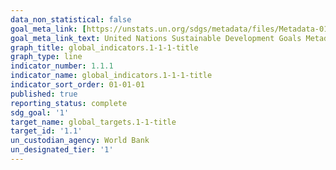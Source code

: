 ```yaml
---
data_non_statistical: false
goal_meta_link: [https://unstats.un.org/sdgs/metadata/files/Metadata-01-01-01a.pdf](https://drive.google.com/file/d/1ziMZL5IpJfW85wJ6QhVWzbF1c2G7xhow/view)
goal_meta_link_text: United Nations Sustainable Development Goals Metadata (pdf 894kB)
graph_title: global_indicators.1-1-1-title
graph_type: line
indicator_number: 1.1.1
indicator_name: global_indicators.1-1-1-title
indicator_sort_order: 01-01-01
published: true
reporting_status: complete
sdg_goal: '1'
target_name: global_targets.1-1-title
target_id: '1.1'
un_custodian_agency: World Bank
un_designated_tier: '1'
---
```

